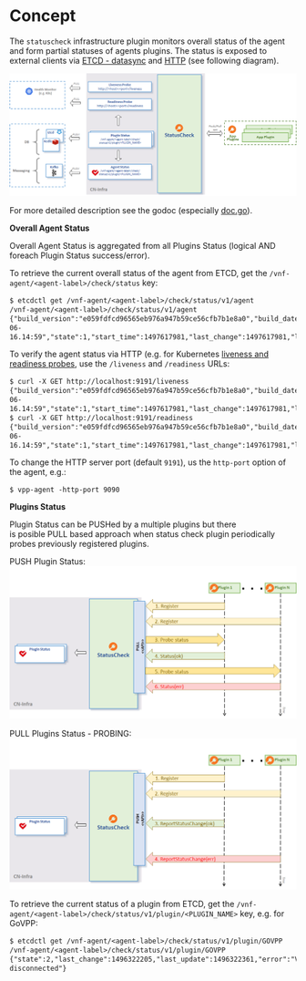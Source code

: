 # Concept

The `statuscheck` infrastructure plugin monitors overall status of the agent 
and form partial statuses of agents plugins.
The status is exposed to external clients via [ETCD - datasync](../datasync) 
and [HTTP](../httpmux) (see following diagram).

![status check](../docs/imgs/status_check.png)

For more detailed description see the godoc (especially [doc.go](doc.go)).

**Overall Agent Status**

Overall Agent Status is aggregated from all Plugins Status (logical AND foreach Plugin Status success/error).

To retrieve the current overall status of the agent from ETCD, get the 
`/vnf-agent/<agent-label>/check/status` key:
```
$ etcdctl get /vnf-agent/<agent-label>/check/status/v1/agent
/vnf-agent/<agent-label>/check/status/v1/agent
{"build_version":"e059fdfcd96565eb976a947b59ce56cfb7b1e8a0","build_date":"2017-06-16.14:59","state":1,"start_time":1497617981,"last_change":1497617981,"last_update":1497617991}
```

To verify the agent status via HTTP (e.g. for Kubernetes 
[liveness and readiness probes][1], use the `/liveness` and `/readiness` URLs:
```
$ curl -X GET http://localhost:9191/liveness
{"build_version":"e059fdfcd96565eb976a947b59ce56cfb7b1e8a0","build_date":"2017-06-16.14:59","state":1,"start_time":1497617981,"last_change":1497617981,"last_update":1497617991}
$ curl -X GET http://localhost:9191/readiness
{"build_version":"e059fdfcd96565eb976a947b59ce56cfb7b1e8a0","build_date":"2017-06-16.14:59","state":1,"start_time":1497617981,"last_change":1497617981,"last_update":1497617991}
```

To change the HTTP server port (default `9191`), us the `http-port` 
option of the agent, e.g.:
```
$ vpp-agent -http-port 9090
```

**Plugins Status**

Plugin Status can be PUSHed by a multiple plugins but there  
is posible PULL based approach when status check plugin
periodically probes previously registered plugins.

PUSH Plugin Status:
![status check pull](../docs/imgs/status_check_pull.png)

PULL Plugins Status - PROBING:
![status check push](../docs/imgs/status_check_push.png)

To retrieve the current status of a plugin from ETCD, get the 
`/vnf-agent/<agent-label>/check/status/v1/plugin/<PLUGIN_NAME>` key, e.g. for GoVPP:

```
$ etcdctl get /vnf-agent/<agent-label>/check/status/v1/plugin/GOVPP
/vnf-agent/<agent-label>/check/status/v1/plugin/GOVPP
{"state":2,"last_change":1496322205,"last_update":1496322361,"error":"VPP disconnected"}
```


[1]: https://kubernetes.io/docs/tasks/configure-pod-container/configure-liveness-readiness-probes/
